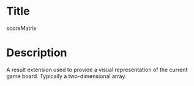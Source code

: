 # Title
scoreMatrix

# Description
A result extension used to provide a visual representation of the current game board. Typically a two-dimensional array.

